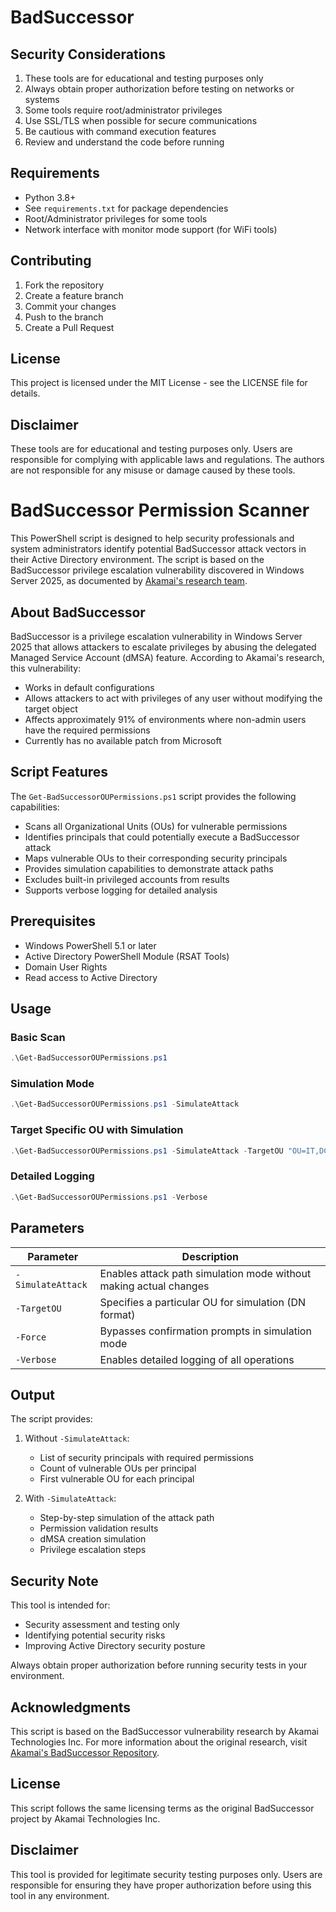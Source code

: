 # BadSuccessor



## Security Considerations

1. These tools are for educational and testing purposes only
2. Always obtain proper authorization before testing on networks or systems
3. Some tools require root/administrator privileges
4. Use SSL/TLS when possible for secure communications
5. Be cautious with command execution features
6. Review and understand the code before running

## Requirements

- Python 3.8+
- See `requirements.txt` for package dependencies
- Root/Administrator privileges for some tools
- Network interface with monitor mode support (for WiFi tools)

## Contributing

1. Fork the repository
2. Create a feature branch
3. Commit your changes
4. Push to the branch
5. Create a Pull Request

## License

This project is licensed under the MIT License - see the LICENSE file for details.

## Disclaimer

These tools are for educational and testing purposes only. Users are responsible for complying with applicable laws and regulations. The authors are not responsible for any misuse or damage caused by these tools.

# BadSuccessor Permission Scanner

This PowerShell script is designed to help security professionals and system administrators identify potential BadSuccessor attack vectors in their Active Directory environment. The script is based on the BadSuccessor privilege escalation vulnerability discovered in Windows Server 2025, as documented by [Akamai's research team](https://github.com/akamai/BadSuccessor).

## About BadSuccessor

BadSuccessor is a privilege escalation vulnerability in Windows Server 2025 that allows attackers to escalate privileges by abusing the delegated Managed Service Account (dMSA) feature. According to Akamai's research, this vulnerability:

- Works in default configurations
- Allows attackers to act with privileges of any user without modifying the target object
- Affects approximately 91% of environments where non-admin users have the required permissions
- Currently has no available patch from Microsoft

## Script Features

The `Get-BadSuccessorOUPermissions.ps1` script provides the following capabilities:

- Scans all Organizational Units (OUs) for vulnerable permissions
- Identifies principals that could potentially execute a BadSuccessor attack
- Maps vulnerable OUs to their corresponding security principals
- Provides simulation capabilities to demonstrate attack paths
- Excludes built-in privileged accounts from results
- Supports verbose logging for detailed analysis

## Prerequisites

- Windows PowerShell 5.1 or later
- Active Directory PowerShell Module (RSAT Tools)
- Domain User Rights
- Read access to Active Directory

## Usage

### Basic Scan
```powershell
.\Get-BadSuccessorOUPermissions.ps1
```

### Simulation Mode
```powershell
.\Get-BadSuccessorOUPermissions.ps1 -SimulateAttack
```

### Target Specific OU with Simulation
```powershell
.\Get-BadSuccessorOUPermissions.ps1 -SimulateAttack -TargetOU "OU=IT,DC=contoso,DC=com"
```

### Detailed Logging
```powershell
.\Get-BadSuccessorOUPermissions.ps1 -Verbose
```

## Parameters

| Parameter | Description |
|-----------|-------------|
| `-SimulateAttack` | Enables attack path simulation mode without making actual changes |
| `-TargetOU` | Specifies a particular OU for simulation (DN format) |
| `-Force` | Bypasses confirmation prompts in simulation mode |
| `-Verbose` | Enables detailed logging of all operations |

## Output

The script provides:

1. Without `-SimulateAttack`:
   - List of security principals with required permissions
   - Count of vulnerable OUs per principal
   - First vulnerable OU for each principal

2. With `-SimulateAttack`:
   - Step-by-step simulation of the attack path
   - Permission validation results
   - dMSA creation simulation
   - Privilege escalation steps

## Security Note

This tool is intended for:
- Security assessment and testing only
- Identifying potential security risks
- Improving Active Directory security posture

Always obtain proper authorization before running security tests in your environment.

## Acknowledgments

This script is based on the BadSuccessor vulnerability research by Akamai Technologies Inc. For more information about the original research, visit [Akamai's BadSuccessor Repository](https://github.com/akamai/BadSuccessor).

## License

This script follows the same licensing terms as the original BadSuccessor project by Akamai Technologies Inc.

## Disclaimer

This tool is provided for legitimate security testing purposes only. Users are responsible for ensuring they have proper authorization before using this tool in any environment. 